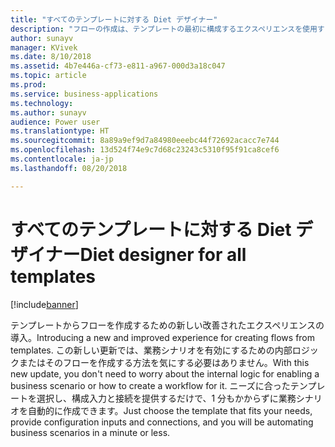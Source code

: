 ```yaml
---
title: "すべてのテンプレートに対する Diet デザイナー"
description: "フローの作成は、テンプレートの最初に構成するエクスペリエンスを使用するととても簡単です。ユーザーは、必要なパラメーターを指定して実行するだけです。"
author: sunayv
manager: KVivek
ms.date: 8/10/2018
ms.assetid: 4b7e446a-cf73-e811-a967-000d3a18c047
ms.topic: article
ms.prod: 
ms.service: business-applications
ms.technology: 
ms.author: sunayv
audience: Power user
ms.translationtype: HT
ms.sourcegitcommit: 8a89a9ef9d7a84980eeebc44f72692acacc7e744
ms.openlocfilehash: 13d524f74e9c7d68c23243c5310f95f91ca8cef6
ms.contentlocale: ja-jp
ms.lasthandoff: 08/20/2018

---
```

# <a name="diet-designer-for-all-templates"></a><span data-ttu-id="1af98-103">すべてのテンプレートに対する Diet デザイナー</span><span class="sxs-lookup"><span data-stu-id="1af98-103">Diet designer for all templates</span></span>


[!include[banner](../../includes/banner.md)]

<span data-ttu-id="1af98-104">テンプレートからフローを作成するための新しい改善されたエクスペリエンスの導入。</span><span class="sxs-lookup"><span data-stu-id="1af98-104">Introducing a new and improved experience for creating flows from templates.</span></span> <span data-ttu-id="1af98-105">この新しい更新では、業務シナリオを有効にするための内部ロジックまたはそのフローを作成する方法を気にする必要はありません。</span><span class="sxs-lookup"><span data-stu-id="1af98-105">With this new update, you don't need to worry about the internal logic for enabling a business scenario or how to create a workflow for it.</span></span> <span data-ttu-id="1af98-106">ニーズに合ったテンプレートを選択し、構成入力と接続を提供するだけで、1 分もかからずに業務シナリオを自動的に作成できます。</span><span class="sxs-lookup"><span data-stu-id="1af98-106">Just choose the template that fits your needs, provide configuration inputs and connections, and you will be automating business scenarios in a minute or less.</span></span>


